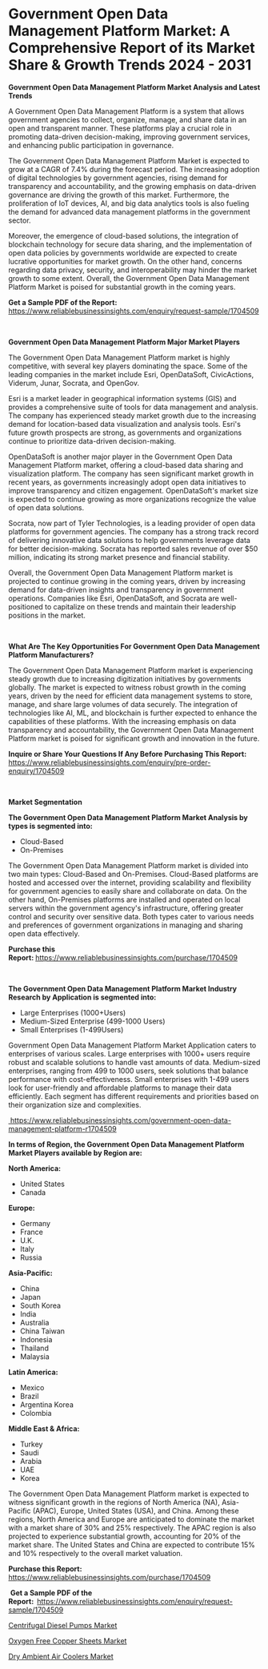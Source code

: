 <p><h1>Government Open Data Management Platform Market: A Comprehensive Report of its Market Share & Growth Trends 2024 - 2031</h1></p><p><strong>Government Open Data Management Platform Market Analysis and Latest Trends</strong></p>
<p><p>A Government Open Data Management Platform is a system that allows government agencies to collect, organize, manage, and share data in an open and transparent manner. These platforms play a crucial role in promoting data-driven decision-making, improving government services, and enhancing public participation in governance.</p><p>The Government Open Data Management Platform Market is expected to grow at a CAGR of 7.4% during the forecast period. The increasing adoption of digital technologies by government agencies, rising demand for transparency and accountability, and the growing emphasis on data-driven governance are driving the growth of this market. Furthermore, the proliferation of IoT devices, AI, and big data analytics tools is also fueling the demand for advanced data management platforms in the government sector.</p><p>Moreover, the emergence of cloud-based solutions, the integration of blockchain technology for secure data sharing, and the implementation of open data policies by governments worldwide are expected to create lucrative opportunities for market growth. On the other hand, concerns regarding data privacy, security, and interoperability may hinder the market growth to some extent. Overall, the Government Open Data Management Platform Market is poised for substantial growth in the coming years.</p></p>
<p><strong>Get a Sample PDF of the Report:&nbsp;</strong> <a href="https://www.reliablebusinessinsights.com/enquiry/request-sample/1704509">https://www.reliablebusinessinsights.com/enquiry/request-sample/1704509</a></p>
<p>&nbsp;</p>
<p><strong>Government Open Data Management Platform Major Market Players</strong></p>
<p><p>The Government Open Data Management Platform market is highly competitive, with several key players dominating the space. Some of the leading companies in the market include Esri, OpenDataSoft, CivicActions, Viderum, Junar, Socrata, and OpenGov.</p><p>Esri is a market leader in geographical information systems (GIS) and provides a comprehensive suite of tools for data management and analysis. The company has experienced steady market growth due to the increasing demand for location-based data visualization and analysis tools. Esri's future growth prospects are strong, as governments and organizations continue to prioritize data-driven decision-making.</p><p>OpenDataSoft is another major player in the Government Open Data Management Platform market, offering a cloud-based data sharing and visualization platform. The company has seen significant market growth in recent years, as governments increasingly adopt open data initiatives to improve transparency and citizen engagement. OpenDataSoft's market size is expected to continue growing as more organizations recognize the value of open data solutions.</p><p>Socrata, now part of Tyler Technologies, is a leading provider of open data platforms for government agencies. The company has a strong track record of delivering innovative data solutions to help governments leverage data for better decision-making. Socrata has reported sales revenue of over $50 million, indicating its strong market presence and financial stability.</p><p>Overall, the Government Open Data Management Platform market is projected to continue growing in the coming years, driven by increasing demand for data-driven insights and transparency in government operations. Companies like Esri, OpenDataSoft, and Socrata are well-positioned to capitalize on these trends and maintain their leadership positions in the market.</p></p>
<p>&nbsp;</p>
<p><strong>What Are The Key Opportunities For Government Open Data Management Platform Manufacturers?</strong></p>
<p><p>The Government Open Data Management Platform market is experiencing steady growth due to increasing digitization initiatives by governments globally. The market is expected to witness robust growth in the coming years, driven by the need for efficient data management systems to store, manage, and share large volumes of data securely. The integration of technologies like AI, ML, and blockchain is further expected to enhance the capabilities of these platforms. With the increasing emphasis on data transparency and accountability, the Government Open Data Management Platform market is poised for significant growth and innovation in the future.</p></p>
<p><strong>Inquire or Share Your Questions If Any Before Purchasing This Report:</strong> <a href="https://www.reliablebusinessinsights.com/enquiry/pre-order-enquiry/1704509">https://www.reliablebusinessinsights.com/enquiry/pre-order-enquiry/1704509</a></p>
<p>&nbsp;</p>
<p><strong>Market Segmentation</strong></p>
<p><strong>The Government Open Data Management Platform Market Analysis by types is segmented into:</strong></p>
<p><ul><li>Cloud-Based</li><li>On-Premises</li></ul></p>
<p><p>The Government Open Data Management Platform market is divided into two main types: Cloud-Based and On-Premises. Cloud-Based platforms are hosted and accessed over the internet, providing scalability and flexibility for government agencies to easily share and collaborate on data. On the other hand, On-Premises platforms are installed and operated on local servers within the government agency's infrastructure, offering greater control and security over sensitive data. Both types cater to various needs and preferences of government organizations in managing and sharing open data effectively.</p></p>
<p><strong>Purchase this Report:&nbsp;</strong><a href="https://www.reliablebusinessinsights.com/purchase/1704509">https://www.reliablebusinessinsights.com/purchase/1704509</a></p>
<p>&nbsp;</p>
<p><strong>The Government Open Data Management Platform Market Industry Research by Application is segmented into:</strong></p>
<p><ul><li>Large Enterprises (1000+Users)</li><li>Medium-Sized Enterprise (499-1000 Users)</li><li>Small Enterprises (1-499Users)</li></ul></p>
<p><p>Government Open Data Management Platform Market Application caters to enterprises of various scales. Large enterprises with 1000+ users require robust and scalable solutions to handle vast amounts of data. Medium-sized enterprises, ranging from 499 to 1000 users, seek solutions that balance performance with cost-effectiveness. Small enterprises with 1-499 users look for user-friendly and affordable platforms to manage their data efficiently. Each segment has different requirements and priorities based on their organization size and complexities.</p></p>
<p><a href="https://www.reliablebusinessinsights.com/government-open-data-management-platform-r1704509">&nbsp;https://www.reliablebusinessinsights.com/government-open-data-management-platform-r1704509</a></p>
<p><strong>In terms of Region, the Government Open Data Management Platform Market Players available by Region are:</strong></p>
<p>
    <p> <strong> North America: </strong>
        <ul>
            <li>United States</li>
            <li>Canada</li>
        </ul>
        </p> 
    <p> <strong> Europe: </strong>
        <ul>
            <li>Germany</li>
            <li>France</li>
            <li>U.K.</li>
            <li>Italy</li>
            <li>Russia</li>
        </ul>
        </p> 
    <p> <strong> Asia-Pacific: </strong>
        <ul>
            <li>China</li>
            <li>Japan</li>
            <li>South Korea</li>
            <li>India</li>
            <li>Australia</li>
            <li>China Taiwan</li>
            <li>Indonesia</li>
            <li>Thailand</li>
            <li>Malaysia</li>
        </ul>
        </p> 
    <p> <strong> Latin America: </strong>
        <ul>
            <li>Mexico</li>
            <li>Brazil</li>
            <li>Argentina Korea</li>
            <li>Colombia</li>
        </ul>
        </p> 
    <p> <strong> Middle East & Africa: </strong>
        <ul>
            <li>Turkey</li>
            <li>Saudi</li>
            <li>Arabia</li>
            <li>UAE</li>
            <li>Korea</li>
        </ul>
    </p>
    </p>
<p><p>The Government Open Data Management Platform market is expected to witness significant growth in the regions of North America (NA), Asia-Pacific (APAC), Europe, United States (USA), and China. Among these regions, North America and Europe are anticipated to dominate the market with a market share of 30% and 25% respectively. The APAC region is also projected to experience substantial growth, accounting for 20% of the market share. The United States and China are expected to contribute 15% and 10% respectively to the overall market valuation.</p></p>
<p><strong>Purchase this Report: </strong><a href="https://www.reliablebusinessinsights.com/purchase/1704509">https://www.reliablebusinessinsights.com/purchase/1704509</a></p>
<p>&nbsp;<strong>Get a Sample PDF of the Report:&nbsp;&nbsp;</strong><a href="https://www.reliablebusinessinsights.com/enquiry/request-sample/1704509">https://www.reliablebusinessinsights.com/enquiry/request-sample/1704509</a></p>
<p><strong></strong></p>
<p><p><a href="https://github.com/LarryPearsongXXfvf/Market-Research-Report-List-1/blob/main/centrifugal-diesel-pumps-market.md">Centrifugal Diesel Pumps Market</a></p><p><a href="https://medium.com/@pinkierau13/oxygen-free-copper-sheets-market-global-market-insights-and-sales-trends-2024-to-2031-22607110b373">Oxygen Free Copper Sheets Market</a></p><p><a href="https://medium.com/@thadnader_5170/dry-ambient-air-coolers-market-size-share-trends-analysis-report-by-product-v-type-47d871844d8b">Dry Ambient Air Coolers Market</a></p></p>